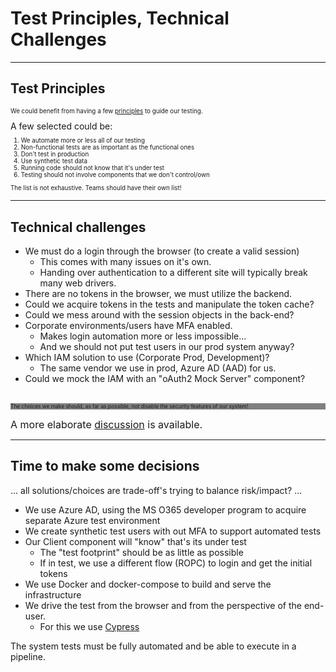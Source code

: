 <!-- markdownlint-disable MD033 -->
# Test Principles, Technical Challenges

---

## Test Principles

<div style="font-size:0.7em">

We could benefit from having a few [principles](https://en.wikipedia.org/wiki/Principle) to guide our testing.
</div>
A few selected could be:

<div style="font-size:0.7em">

1. We automate more or less all of our testing<!-- .element: class="fragment" data-fragment-index="1" -->
2. Non-functional tests are as important as the functional ones<!-- .element: class="fragment" data-fragment-index="2" -->
3. Don't test in production<!-- .element: class="fragment" data-fragment-index="3" -->
4. Use synthetic test data<!-- .element: class="fragment" data-fragment-index="4" -->
5. Running code should not know that it's under test<!-- .element: class="fragment" data-fragment-index="5" -->
6. Testing should not involve components that we don't control/own<!-- .element: class="fragment" data-fragment-index="6" -->

The list is not exhaustive. Teams should have their own list!<!-- .element: class="fragment" data-fragment-index="6" style="font-size:0.6em"-->

</div>

---

## Technical challenges

<div><!-- .element: style="font-size:0.6em"-->

- We must do a login through the browser (to create a valid session)
  - This comes with many issues on it's own.
  - Handing over authentication to a different site will typically break many web drivers.
- There are no tokens in the browser, we must utilize the backend.<!-- .element: class="fragment" data-fragment-index="2" -->
- Could we acquire tokens in the tests and manipulate the token cache?<!-- .element: class="fragment" data-fragment-index="3" -->
- Could we mess around with the session objects in the back-end?<!-- .element: class="fragment" data-fragment-index="4" -->
- Corporate environments/users have MFA enabled.<!-- .element: class="fragment" data-fragment-index="5" -->
  - Makes login automation more or less impossible...<!-- .element: class="fragment" data-fragment-index="5" -->
  - And we should not put test users in our prod system anyway?<!-- .element: class="fragment" data-fragment-index="5" -->
- Which IAM solution to use (Corporate Prod, Development)?<!-- .element: class="fragment" data-fragment-index="6" -->
  - The same vendor we use in prod, Azure AD (AAD) for us.<!-- .element: class="fragment" data-fragment-index="6" -->
- Could we mock the IAM with an "oAuth2 Mock Server" component?<!-- .element: class="fragment" data-fragment-index="7" -->

</div>
</br>
<div style="background-color:grey; font-size:0.6em">The choices we make should, as far as possible, not disable the security features of our system!</div><!-- .element: class="fragment" data-fragment-index="8" -->

<font size="3em">A more elaborate [discussion](https://github.com/larskaare/pawa-system-testing/blob/main/scenario/doc/the-test-challenges.md) is available.</font><!-- .element: class="fragment" data-fragment-index="8" -->

---

## Time to make some decisions

... all solutions/choices are trade-off's trying to balance risk/impact? ...

<div><!-- .element: style="font-size:0.6em"-->

- We use Azure AD, using the MS O365 developer program to acquire separate Azure test environment
- We create synthetic test users with out MFA to support automated tests <!-- .element: class="fragment" data-fragment-index="1" -->
- Our Client component will "know" that's its under test<!-- .element: class="fragment" data-fragment-index="2" -->
  - The "test footprint" should be as little as possible<!-- .element: class="fragment" data-fragment-index="2" -->
  - If in test, we use a different flow (ROPC) to login and get the initial tokens<!-- .element: class="fragment" data-fragment-index="2" -->
- We use Docker and docker-compose to build and serve the infrastructure<!-- .element: class="fragment" data-fragment-index="3" -->
- We drive the test from the browser and from the perspective of the end-user.<!-- .element: class="fragment" data-fragment-index="4" -->
  - For this we use [Cypress](https://www.cypress.io/) <!-- .element: class="fragment" data-fragment-index="4" -->
  
</div>

The system tests must be fully automated and be able to execute in a pipeline.<!-- .element: style="font-size:0.8em" class="fragment" data-fragment-index="5"-->
